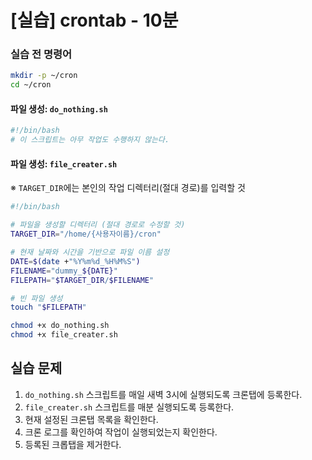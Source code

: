 # [실습] crontab - 10분

### 실습 전 명령어

```bash
mkdir -p ~/cron
cd ~/cron
```

#### 파일 생성: `do_nothing.sh`

```bash
#!/bin/bash
# 이 스크립트는 아무 작업도 수행하지 않는다.
```

#### 파일 생성: `file_creater.sh`

※ `TARGET_DIR`에는 본인의 작업 디렉터리(절대 경로)를 입력할 것

```bash
#!/bin/bash

# 파일을 생성할 디렉터리 (절대 경로로 수정할 것)
TARGET_DIR="/home/{사용자이름}/cron"

# 현재 날짜와 시간을 기반으로 파일 이름 설정
DATE=$(date +"%Y%m%d_%H%M%S")
FILENAME="dummy_${DATE}"
FILEPATH="$TARGET_DIR/$FILENAME"

# 빈 파일 생성
touch "$FILEPATH"
```

```bash
chmod +x do_nothing.sh
chmod +x file_creater.sh 
```


## 실습 문제

1. `do_nothing.sh` 스크립트를 매일 새벽 3시에 실행되도록 크론탭에 등록한다.
2. `file_creater.sh` 스크립트를 매분 실행되도록 등록한다.
3. 현재 설정된 크론탭 목록을 확인한다.
4. 크론 로그를 확인하여 작업이 실행되었는지 확인한다.
5. 등록된 크롭탭을 제거한다.